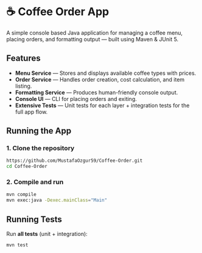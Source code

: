 # ☕ Coffee Order App

A simple console based Java application for managing a coffee menu, placing orders, and formatting output — built using Maven & JUnit 5.

## Features

- **Menu Service** — Stores and displays available coffee types with prices.
- **Order Service** — Handles order creation, cost calculation, and item listing.
- **Formatting Service** — Produces human-friendly console output.
- **Console UI** — CLI for placing orders and exiting.
- **Extensive Tests** — Unit tests for each layer + integration tests for the full app flow.

## Running the App

### 1. Clone the repository

```bash
https://github.com/MustafaOzgur59/Coffee-Order.git
cd Coffee-Order
```

### 2. Compile and run

```bash
mvn compile
mvn exec:java -Dexec.mainClass="Main"
```

## Running Tests

Run **all tests** (unit + integration):

```bash
mvn test
```
